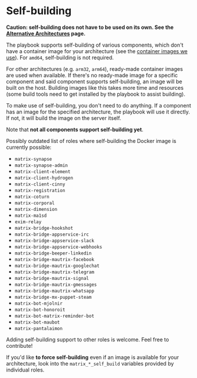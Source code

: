 # Self-building

**Caution: self-building does not have to be used on its own. See the [Alternative Architectures](alternative-architectures.md) page.**

The playbook supports self-building of various components, which don't have a container image for your architecture (see the [container images we use](container-images.md)). For `amd64`, self-building is not required.

For other architectures (e.g. `arm32`, `arm64`), ready-made container images are used when available. If there's no ready-made image for a specific component and said component supports self-building, an image will be built on the host. Building images like this takes more time and resources (some build tools need to get installed by the playbook to assist building).

To make use of self-building, you don't need to do anything. If a component has an image for the specified architecture, the playbook will use it directly. If not, it will build the image on the server itself.

Note that **not all components support self-building yet**.

Possibly outdated list of roles where self-building the Docker image is currently possible:
- `matrix-synapse`
- `matrix-synapse-admin`
- `matrix-client-element`
- `matrix-client-hydrogen`
- `matrix-client-cinny`
- `matrix-registration`
- `matrix-coturn`
- `matrix-corporal`
- `matrix-dimension`
- `matrix-ma1sd`
- `exim-relay`
- `matrix-bridge-hookshot`
- `matrix-bridge-appservice-irc`
- `matrix-bridge-appservice-slack`
- `matrix-bridge-appservice-webhooks`
- `matrix-bridge-beeper-linkedin`
- `matrix-bridge-mautrix-facebook`
- `matrix-bridge-mautrix-googlechat`
- `matrix-bridge-mautrix-telegram`
- `matrix-bridge-mautrix-signal`
- `matrix-bridge-mautrix-gmessages`
- `matrix-bridge-mautrix-whatsapp`
- `matrix-bridge-mx-puppet-steam`
- `matrix-bot-mjolnir`
- `matrix-bot-honoroit`
- `matrix-bot-matrix-reminder-bot`
- `matrix-bot-maubot`
- `matrix-pantalaimon`

Adding self-building support to other roles is welcome. Feel free to contribute!

If you'd like **to force self-building** even if an image is available for your architecture, look into the `matrix_*_self_build` variables provided by individual roles.
